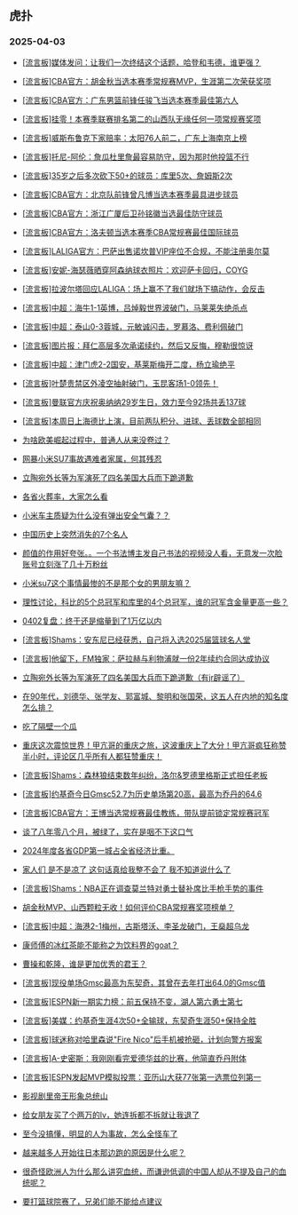 ## 虎扑 
### 2025-04-03

+ [[流言板]媒体发问：让我们一次终结这个话题，哈登和韦德，谁更强？](https://bbs.hupu.com/631516534.html)

+ [[流言板]CBA官方：胡金秋当选本赛季常规赛MVP，生涯第二次荣获奖项](https://bbs.hupu.com/631518365.html)

+ [[流言板]CBA官方：广东男篮前锋任骏飞当选本赛季最佳第六人](https://bbs.hupu.com/631516837.html)

+ [[流言板]挂零！本赛季联赛排名第二的山西队无缘任何一项常规赛奖项](https://bbs.hupu.com/631518469.html)

+ [[流言板]威斯布鲁克下家赔率：太阳76人前二，广东上海南京上榜](https://bbs.hupu.com/631519318.html)

+ [[流言板]托尼-阿伦：詹瓜杜里詹最容易防守，因为那时他投篮不行](https://bbs.hupu.com/631518819.html)

+ [[流言板]35岁之后多次砍下50+的球员：库里5次、詹姆斯2次](https://bbs.hupu.com/631517997.html)

+ [[流言板]CBA官方：北京队前锋曾凡博当选本赛季最具进步球员](https://bbs.hupu.com/631516416.html)

+ [[流言板]CBA官方：浙江广厦后卫孙铭徽当选最佳防守球员](https://bbs.hupu.com/631517306.html)

+ [[流言板]CBA官方：洛夫顿当选本赛季CBA常规赛最佳国际球员](https://bbs.hupu.com/631515594.html)

+ [[流言板]LALIGA官方：巴萨出售诺坎普VIP座位不合规，不能注册奥尔莫](https://bbs.hupu.com/631514322.html)

+ [[流言板]安妮-海瑟薇晒穿阿森纳球衣照片：欢迎萨卡回归，COYG](https://bbs.hupu.com/631507300.html)

+ [[流言板]拉波尔塔回应LALIGA：场上赢不了我们就场下搞动作，会反击](https://bbs.hupu.com/631518092.html)

+ [[流言板]中超：海牛1-1英博，吕焯毅世界波破门，马莱莱失绝杀点](https://bbs.hupu.com/631517826.html)

+ [[流言板]中超：泰山0-3蓉城，元敏诚闪击，罗慕洛、费利佩破门](https://bbs.hupu.com/631518358.html)

+ [[流言板]图片报：拜仁高层多次承诺续约，然后又反悔，穆勒很惊讶](https://bbs.hupu.com/631515624.html)

+ [[流言板]中超：津门虎2-2国安，基莱斯梅开二度，杨立瑜绝平](https://bbs.hupu.com/631518524.html)

+ [[流言板]叶楚贵禁区外凌空抽射破门，玉昆客场1-0领先！](https://bbs.hupu.com/631515481.html)

+ [[流言板]曼联官方庆祝奥纳纳29岁生日，效力至今92场共丢137球](https://bbs.hupu.com/631516878.html)

+ [[流言板]本周日上海德比上演，目前两队积分、进球、丢球数全部相同](https://bbs.hupu.com/631519347.html)

+ [为啥欧美崛起过程中，普通人从来没卷过？](https://bbs.hupu.com/631518877.html)

+ [网暴小米SU7事故遇难者家属，何其残忍](https://bbs.hupu.com/631515709.html)

+ [立陶宛外长等为军演死了四名美国大兵而下跪道歉](https://bbs.hupu.com/631516704.html)

+ [各省火葬率，大家怎么看](https://bbs.hupu.com/631515473.html)

+ [小米车主质疑为什么没有弹出安全气囊？？](https://bbs.hupu.com/631516105.html)

+ [中国历史上突然消失的7个名人](https://bbs.hupu.com/631517685.html)

+ [颜值的作用好夸张。。一个书法博主发自己书法的视频没人看，无意发一次脸账号立刻涨了几十万粉丝](https://bbs.hupu.com/631516306.html)

+ [小米su7这个事情最惨的不是那个女的男朋友嘛？](https://bbs.hupu.com/631518161.html)

+ [理性讨论，科比的5个总冠军和库里的4个总冠军，谁的冠军含金量更高一些？](https://bbs.hupu.com/631516785.html)

+ [0402复盘：终于还是缩量到了1万亿以内](https://bbs.hupu.com/631519315.html)

+ [[流言板]Shams：安东尼已经获悉，自己将入选2025届篮球名人堂](https://bbs.hupu.com/631520643.html)

+ [[流言板]他留下，FM独家：萨拉赫与利物浦就一份2年续约合同达成协议](https://bbs.hupu.com/631520002.html)

+ [立陶宛外长等为军演死了四名美国大兵而下跪道歉（有jr辟谣了）](https://bbs.hupu.com/631516704.html)

+ [在90年代，刘德华、张学友、郭富城、黎明和张国荣，这五人在内地的知名度怎么排？](https://bbs.hupu.com/631518850.html)

+ [吃了隔壁一个瓜](https://bbs.hupu.com/631517124.html)

+ [重庆这次震惊世界！甲亢哥的重庆之旅，这波重庆上了大分！甲亢哥疯狂称赞半小时，评论区几乎所有人都狂赞重庆！](https://bbs.hupu.com/631518825.html)

+ [[流言板]Shams：森林狼结束数年纠纷，洛尔&amp;罗德里格斯正式担任老板](https://bbs.hupu.com/631519855.html)

+ [[流言板]约基奇今日Gmsc52.7为历史单场第20高，最高为乔丹的64.6](https://bbs.hupu.com/631518539.html)

+ [[流言板]CBA官方：王博当选常规赛最佳教练，带队提前锁定常规赛冠军](https://bbs.hupu.com/631517817.html)

+ [谈了八年零八个月，被绿了，实在是咽不下这口气](https://bbs.hupu.com/631518863.html)

+ [2024年度各省GDP第一城占全省经济比重。](https://bbs.hupu.com/631518657.html)

+ [家人们 是不是凉了 这句话真给我整不会了 我不知道说什么了](https://bbs.hupu.com/631519711.html)

+ [[流言板]Shams：NBA正在调查莫兰特对勇士替补席比手枪手势的事件](https://bbs.hupu.com/631521400.html)

+ [胡金秋MVP、山西颗粒无收！如何评价CBA常规赛奖项榜单？](https://bbs.hupu.com/631518616.html)

+ [[流言板]中超：海港2-1梅州，古斯塔沃、李圣龙破门，王燊超乌龙](https://bbs.hupu.com/631518902.html)

+ [康师傅的冰红茶能不能称之为饮料界的goat？](https://bbs.hupu.com/631519633.html)

+ [曹操和乾隆，谁是更加优秀的君王？](https://bbs.hupu.com/631520236.html)

+ [[流言板]现役单场Gmsc最高为东契奇，其曾在去年打出64.0的Gmsc值](https://bbs.hupu.com/631519985.html)

+ [[流言板]ESPN新一期实力榜：前五保持不变，湖人第六勇士第七](https://bbs.hupu.com/631520724.html)

+ [[流言板]美媒：约基奇生涯4次50+全输球，东契奇生涯50+保持全胜](https://bbs.hupu.com/631520650.html)

+ [[流言板]球迷称对哈里森说&quot;Fire Nico&quot;后手机被抢砸，计划向警方报案](https://bbs.hupu.com/631519709.html)

+ [[流言板]A-史密斯：我刚刚看完爱德华兹的比赛，他简直乔丹附体](https://bbs.hupu.com/631519601.html)

+ [[流言板]ESPN发起MVP模拟投票：亚历山大获77张第一选票位列第一](https://bbs.hupu.com/631519479.html)

+ [影视剧里帝王形象总统山](https://bbs.hupu.com/631519692.html)

+ [给女朋友买了个两万的lv，她连拆都不拆就让我退了](https://bbs.hupu.com/631520364.html)

+ [至今没搞懂，明显的人为事故，怎么全怪车了](https://bbs.hupu.com/631519849.html)

+ [越来越多人开始往日本那边跑的原因是什么呢？](https://bbs.hupu.com/631520717.html)

+ [很奇怪欧洲人为什么那么讲究血统，而谦逊低调的中国人却从不提及自己的血统呢？](https://bbs.hupu.com/631520953.html)

+ [要打篮球院赛了，兄弟们能不能给点建议](https://bbs.hupu.com/631520609.html)

